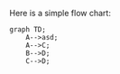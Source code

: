 Here is a simple flow chart:

```mermaid
graph TD;
    A-->asd;
    A-->C;
    B-->D;
    C-->D;
```
